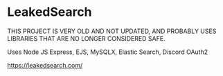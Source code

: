 # LeakedSearch
THIS PROJECT IS VERY OLD AND NOT UPDATED, AND PROBABLY USES LIBRARIES THAT ARE NO LONGER CONSIDERED SAFE.

Uses Node JS Express, EJS, MySQLX, Elastic Search, Discord OAuth2

https://leakedsearch.com/
